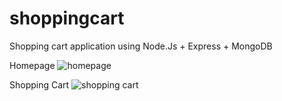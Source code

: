 # shoppingcart
Shopping cart application using Node.Js + Express + MongoDB

Homepage
![homepage](http://i67.tinypic.com/20sizo6.png)

Shopping Cart
![shopping cart](http://i67.tinypic.com/fbdezc.png)
